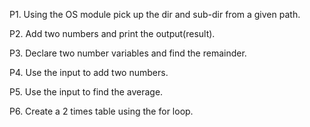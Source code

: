 P1. Using the OS module pick up the dir and sub-dir from a given path. 

P2. Add two numbers and print the output(result).

P3. Declare two number variables and find the remainder.

P4. Use the input to add two numbers. 

P5. Use the input to find the average. 

P6. Create a 2 times table using the for loop.  